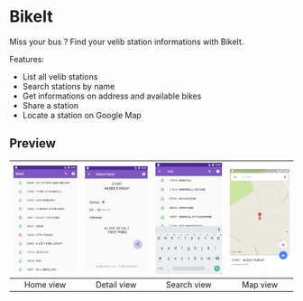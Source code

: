 # BikeIt

Miss your bus ? Find your velib station informations with BikeIt.

Features:
- List all velib stations
- Search stations by name
- Get informations on address and available bikes
- Share a station
- Locate a station on Google Map


## Preview

| ![Screenshot](assets/home.png) | ![Screenshot](assets/detail.png) |![Screenshot](assets/search.png) | ![Screenshot](assets/map.png) |
|:---:|:---:|:---:|:---:|
| Home view | Detail view | Search view | Map view
